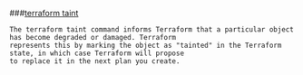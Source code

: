 ###[terraform taint](https://www.terraform.io/docs/cli/commands/taint.html)
```text
The terraform taint command informs Terraform that a particular object has become degraded or damaged. Terraform
represents this by marking the object as "tainted" in the Terraform state, in which case Terraform will propose
to replace it in the next plan you create.
```